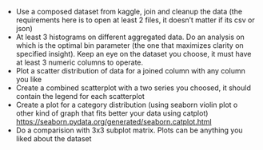 * Use a composed dataset from kaggle, join and cleanup the data (the requirements here is to open at least 2 files, it doesn’t matter if its csv or json)
* At least 3 histograms on different aggregated data. Do an analysis on which is the optimal bin parameter (the one that maximizes clarity on specified insight). Keep an eye on the dataset you choose, it must have at least 3 numeric columns to operate.
* Plot a scatter distribution of data for a joined column with any column you like
* Create a combined scatterplot with a two series you choosed, it should contain the legend for each scatterplot
* Create a plot for a category distribution (using seaborn violin plot o other kind of graph that fits better your data using catplot) https://seaborn.pydata.org/generated/seaborn.catplot.html
* Do a comparision with 3x3 subplot matrix. Plots can be anything you liked about the dataset